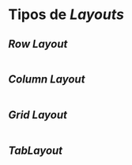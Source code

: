 # Tipos de _Layouts_

## _Row Layout_
```python
```

## _Column Layout_
```python
```

## _Grid Layout_
```python
```

## _TabLayout_
```python
```

